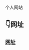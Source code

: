 个人网站

## 👇网址
### [网址](https://mp.weixin.qq.com/s?__biz=MzIzOTA0MzMzNw==&mid=2654073135&idx=3&sn=3e0831757deaa0a9dfed09ce8a8a7c52&chksm=f2f54749c582ce5fca5a12682f07b0c38c8cd8df3e6385aabc34bdb78955dff3529c6bb3d78e&scene=21#wechat_redirect)

